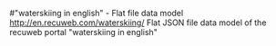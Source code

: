 #"waterskiing in english" - Flat file data model
http://en.recuweb.com/waterskiing/
Flat JSON file data model of the recuweb portal "waterskiing in english"

